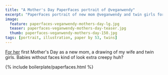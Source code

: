 ```yaml
---
title: "A Mother's Day PaperFaces portrait of @veganwendy"
excerpt: "PaperFaces portrait of new mom @veganwendy and twin girls for Mother's Day."
image: 
  feature: paperfaces-veganwendy-mothers-day-lg.jpg
  teaser: paperfaces-veganwendy-mothers-day-teaser.jpg
  thumb: paperfaces-veganwendy-mothers-day-150.jpg
tags: [portrait, illustration, paper by 53, twins]
---
```


[For her](http://2littlerosebuds.com) first Mother's Day as a new mom, a drawing of my wife and twin girls. Babies without faces kind of look extra creepy huh?

{% include boilerplate/paperfaces.html %}
